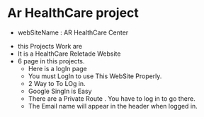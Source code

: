 # Ar HealthCare project
-  webSiteName : AR HealthCare Center
*  this Projects Work are
*  It is a HealthCare Reletade Website
*  6 page in this projects.
   *  Here is a logIn page 
   *  You must LogIn to use This WebSite Properly.
   *  2 Way to To LOg in.
   *  Google SingIn is Easy
   *  There are a Private Route . You have to log in to go there.
   *  The Email name will appear in the header when logged in.